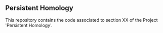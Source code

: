## **Persistent Homology**

This repository contains the code associated to section XX of the Project 'Persistent Homology'.
